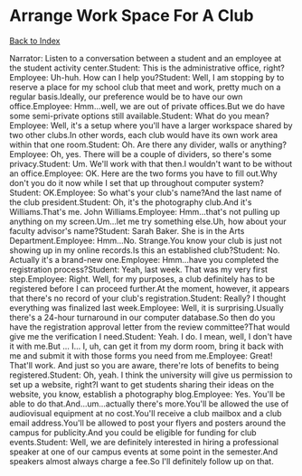 # Arrange Work Space For A Club
[Back to Index](https://github.com/windows10010/tpoExtractor/blog/master/README.md)

Narrator: Listen to a conversation between a student and an employee at the student activity center.Student: This is the administrative office, right?Employee: Uh-huh. How can I help you?Student: Well, I am stopping by to reserve a place for my school club that meet and work, pretty much on a regular basis.Ideally, our preference would be to have our own office.Employee: Hmm...well, we are out of private offices.But we do have some semi-private options still available.Student: What do you mean?Employee: Well, it's a setup where you'll have a larger workspace shared by two other clubs.In other words, each club would have its own work area within that one room.Student: Oh. Are there any divider, walls or anything?Employee: Oh, yes. There will be a couple of dividers, so there's some privacy.Student: Um. We'll work with that then.I wouldn't want to be without an office.Employee: OK. Here are the two forms you have to fill out.Why don't you do it now while I set that up throughout computer system?Student: OK.Employee: So what's your club's name?And the last name of the club president.Student: Oh, it's the photography club.And it's Williams.That's me. John Williams.Employee: Hmm...that's not pulling up anything on my screen.Um...let me try something else.Uh, how about your faculty advisor's name?Student: Sarah Baker. She is in the Arts Department.Employee: Hmm...No. Strange.You know your club is just not showing up in my online records.Is this an established club?Student: No. Actually it's a brand-new one.Employee: Hmm...have you completed the registration process?Student: Yeah, last week. That was my very first step.Employee: Right. Well, for my purposes, a club definitely has to be registered before I can proceed further.At the moment, however, it appears that there's no record of your club's registration.Student: Really? I thought everything was finalized last week.Employee: Well, it is surprising.Usually there's a 24-hour turnaround in our computer database.So then do you have the registration approval letter from the review committee?That would give me the verification I need.Student: Yeah. I do. I mean, well, I don't have it with me.But ... I... I, uh, can get it from my dorm room, bring it back with me and submit it with those forms you need from me.Employee: Great! That'll work. And just so you are aware, there're lots of benefits to being registered.Student: Oh, yeah. I think the university will give us permission to set up a website, right?I want to get students sharing their ideas on the website, you know, establish a photography blog.Employee: Yes. You'll be able to do that.And...um...actually there's more.You'll be allowed the use of audiovisual equipment at no cost.You'll receive a club mailbox and a club email address.You'll be allowed to post your flyers and posters around the campus for publicity.And you could be eligible for funding for club events.Student: Well, we are definitely interested in hiring a professional speaker at one of our campus events at some point in the semester.And speakers almost always charge a fee.So I'll definitely follow up on that.
 